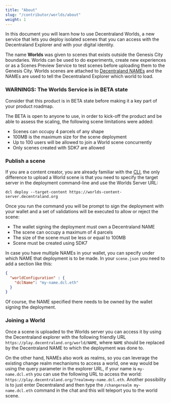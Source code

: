 ```yaml
---
title: "About"
slug: "/contributor/worlds/about"
weight: 1
---
```


In this document you will learn how to use Decentraland Worlds, a new service that lets you deploy isolated scenes that you can access with the Decentraland Explorer and with your digital identity.  

The name **Worlds** was given to scenes that exists outside the Genesis City boundaries. Worlds can be used to do experiments, create new experiences or as a Scenes Preview Service to test scenes before uploading them to the Genesis City. Worlds scenes are attached to [Decentraland NAMEs](https://builder.decentraland.org/names) and the NAMEs are used to tell the Decentraland Explorer which world to load.  

### WARNINGS: The Worlds Service is in BETA state

Consider that this product is in BETA state before making it a key part of your product roadmap.  

The BETA is open to anyone to use, in order to kick-off the product and be able to assess the scaling, the following scene limitations were added: 
- Scenes can occupy 4 parcels of any shape 
- 100MB is the maximum size for the scene deployment 
- Up to 100 users will be allowed to join a World scene concurrently  
- Only scenes created with SDK7 are allowed

### Publish a scene 

If you are a content creator, you are already familiar with the [CLI](https://docs.decentraland.org/creator/development-guide/sdk-101/), the only difference to upload a World scene is that you need to specify the target server in the deployment command-line and use the Worlds Server URL: 

`dcl deploy --target-content https://worlds-content-server.decentraland.org` 


Once you run the command you will be prompt to sign the deployment with your wallet and a set of validations will be executed to allow or reject the scene: 
- The wallet signing the deployment must own a Decentraland NAME 
- The scene can occupy a maximum of 4 parcels
- The size of the scene must be less or equal to 100MB 
- Scene must be created using SDK7

In case you have multiple NAMEs in your wallet, you can specify under which 
NAME that deployment is to be made. In your `scene.json` you need to add a 
section like this:

```json
{
  "worldConfiguration" : {
    "dclName": "my-name.dcl.eth"
  }
}
```

Of course, the NAME specified there needs to be owned by the wallet signing 
the deployment.

### Joining a World 

Once a scene is uploaded to the Worlds server you can access it by using the Decentraland explorer with the following friendly URL `https://play.decentraland.org/world/NAME`, where `NAME` should be replaced by the Decentraland NAME to which the deployment was done to. 

On the other hand, NAMEs also work as realms, so you can leverage the existing change realm mechanisms to access a world, one way would be using the query parameter in the explorer URL, if your name is `my-name.dcl.eth` you can use the following URL to access the world: `https://play.decentraland.org/?realm=my-name.dcl.eth`. Another possibility is to just enter Decentraland and then type the `/changerealm my-name.dcl.eth` command in the chat and this will teleport you to the world scene. 
